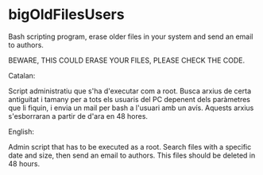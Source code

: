 # bigOldFilesUsers
Bash scripting program, erase older files in your system and send an email to authors.

BEWARE, THIS COULD ERASE YOUR FILES, PLEASE CHECK THE CODE.

Catalan:

Script administratiu que s'ha d'executar com a root. Busca arxius de 
certa antiguitat i tamany per a tots els usuaris del PC depenent dels paràmetres que li 
fiquin, i envia un mail per bash a l'usuari amb un avís. Aquests arxius s'esborraran a 
partir de d'ara en 48 hores.

English:

Admin script that has to be executed as a root. Search files with a specific date and 
size, then send an email to authors. This files should be deleted in 48 hours.

